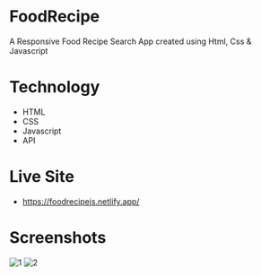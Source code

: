 # FoodRecipe
A Responsive Food Recipe Search App created using Html, Css &amp; Javascript

# Technology
- HTML
- CSS
- Javascript
- API

# Live Site
- https://foodrecipejs.netlify.app/

# Screenshots
![1](https://github.com/Evilking009/FoodRecipe/assets/4027728/ca525ab4-b45a-4780-ba22-4f7fc9d0f1c0)
![2](https://github.com/Evilking009/FoodRecipe/assets/4027728/b93a1cf2-985f-499c-bd60-ef6235184ba0)
